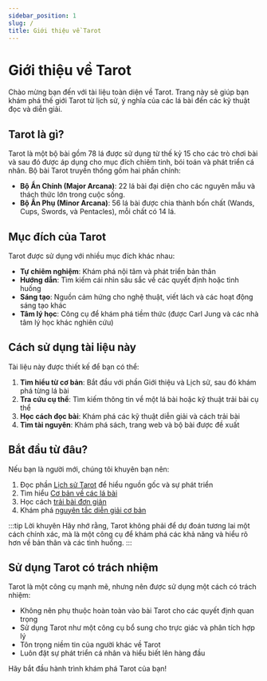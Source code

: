 ```yaml
---
sidebar_position: 1
slug: /
title: Giới thiệu về Tarot
---
```


# Giới thiệu về Tarot

Chào mừng bạn đến với tài liệu toàn diện về Tarot. Trang này sẽ giúp bạn khám phá thế giới Tarot từ lịch sử, ý nghĩa của các lá bài đến các kỹ thuật đọc và diễn giải.

## Tarot là gì?

Tarot là một bộ bài gồm 78 lá được sử dụng từ thế kỷ 15 cho các trò chơi bài và sau đó được áp dụng cho mục đích chiêm tinh, bói toán và phát triển cá nhân. Bộ bài Tarot truyền thống gồm hai phần chính:

- **Bộ Ẩn Chính (Major Arcana)**: 22 lá bài đại diện cho các nguyên mẫu và thách thức lớn trong cuộc sống.
- **Bộ Ẩn Phụ (Minor Arcana)**: 56 lá bài được chia thành bốn chất (Wands, Cups, Swords, và Pentacles), mỗi chất có 14 lá.

## Mục đích của Tarot

Tarot được sử dụng với nhiều mục đích khác nhau:

- **Tự chiêm nghiệm**: Khám phá nội tâm và phát triển bản thân
- **Hướng dẫn**: Tìm kiếm cái nhìn sâu sắc về các quyết định hoặc tình huống
- **Sáng tạo**: Nguồn cảm hứng cho nghệ thuật, viết lách và các hoạt động sáng tạo khác
- **Tâm lý học**: Công cụ để khám phá tiềm thức (được Carl Jung và các nhà tâm lý học khác nghiên cứu)

## Cách sử dụng tài liệu này

Tài liệu này được thiết kế để bạn có thể:

1. **Tìm hiểu từ cơ bản**: Bắt đầu với phần Giới thiệu và Lịch sử, sau đó khám phá từng lá bài
2. **Tra cứu cụ thể**: Tìm kiếm thông tin về một lá bài hoặc kỹ thuật trải bài cụ thể
3. **Học cách đọc bài**: Khám phá các kỹ thuật diễn giải và cách trải bài
4. **Tìm tài nguyên**: Khám phá sách, trang web và bộ bài được đề xuất

## Bắt đầu từ đâu?

Nếu bạn là người mới, chúng tôi khuyên bạn nên:

1. Đọc phần [Lịch sử Tarot](/docs/history/origins) để hiểu nguồn gốc và sự phát triển
2. Tìm hiểu [Cơ bản về các lá bài](/docs/cards)
3. Học cách [trải bài đơn giản](/docs/spreads/three-card)
4. Khám phá [nguyên tắc diễn giải cơ bản](/docs/interpretations/basics)

:::tip Lời khuyên
Hãy nhớ rằng, Tarot không phải để dự đoán tương lai một cách chính xác, mà là một công cụ để khám phá các khả năng và hiểu rõ hơn về bản thân và các tình huống.
:::

## Sử dụng Tarot có trách nhiệm

Tarot là một công cụ mạnh mẽ, nhưng nên được sử dụng một cách có trách nhiệm:

- Không nên phụ thuộc hoàn toàn vào bài Tarot cho các quyết định quan trọng
- Sử dụng Tarot như một công cụ bổ sung cho trực giác và phân tích hợp lý
- Tôn trọng niềm tin của người khác về Tarot
- Luôn đặt sự phát triển cá nhân và hiểu biết lên hàng đầu

Hãy bắt đầu hành trình khám phá Tarot của bạn!